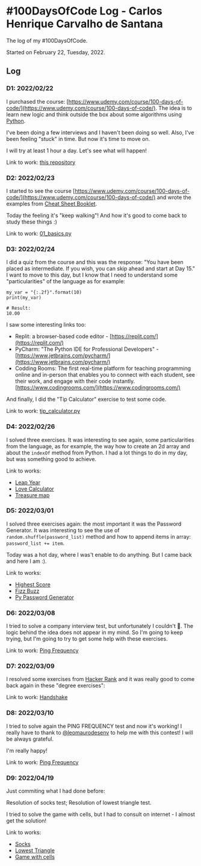 # #100DaysOfCode Log - Carlos Henrique Carvalho de Santana

The log of my #100DaysOfCode.

Started on February 22, Tuesday, 2022.

## Log

### D1: 2022/02/22

I purchased the course: [https://www.udemy.com/course/100-days-of-code/](https://www.udemy.com/course/100-days-of-code/). The idea is to learn new logic and think outside the box about some algorithms using [Python](https://www.python.org/doc/essays/blurb/).

I've been doing a few interviews and I haven't been doing so well. Also, I've been feeling "stuck" in time. But now it's time to move on.

I will try at least 1 hour a day. Let's see what will happen!

Link to work: [this repository](https://github.com/carlohcs/100-days-of-code-python-pro-bootcamp-for-2022)

### D2: 2022/02/23

I started to see the course [https://www.udemy.com/course/100-days-of-code/](https://www.udemy.com/course/100-days-of-code/) and wrote the examples from [Cheat Sheet Booklet](./assets/Python_Syntax_Cheat_Sheet_Booklet.pdf).

Today the feeling it's "keep walking"! And how it's good to come back to study these things :)

Link to work: [01_basics.py](./days/02/01_basics.py)

### D3: 2022/02/24

I did a quiz from the course and this was the response: "You have been placed as intermediate. If you wish, you can skip ahead and start at Day 15."
I want to move to this day, but I know that I need to understand some "particularities" of the language as for example:
```
my_var = "{:.2f}".format(10)
print(my_var)

# Result: 
10.00
```

I saw some interesting links too:
- Replit: a browser-based code editor - [https://replit.com/](https://replit.com/)
- PyCharm: "The Python IDE for Professional Developers" - [https://www.jetbrains.com/pycharm/](https://www.jetbrains.com/pycharm/)
- Codding Rooms: The first real-time platform for teaching programming online and in-person that enables you to connect with each student, see their work, and engage with their code instantly. [https://www.codingrooms.com/](https://www.codingrooms.com/)

And finally, I did the "Tip Calculator" exercise to test some code.

Link to work: [tip_calculator.py](./days/03/tip_calculator.py)

### D4: 2022/02/26

I solved three exercises.
It was interesting to see again, some particularities from the language, as for example, the way how to create an 2d array and about the `indexOf` method from Python.
I had a lot things to do in my day, but was something good to achieve.

Link to works:
  - [Leap Year](./days/04/01_leap_year.py)
  - [Love Calculator](./days/04/02_love_calculator.py)
  - [Treasure map](./days/04/03_treasure_map.py)

### D5: 2022/03/01

I solved three exercises again: the most important it was the Password Generator. It was interesting to see the use of `random.shuffle(password_list)` method and how to append items in array: `password_list += item`.

Today was a hot day, where I was't enable to do anything. But I came back and here I am :).

Link to works:
  - [Highest Score](./days/05/01_highest_score.py)
  - [Fizz Buzz](./days/05/02_fizz_buzz.py)
  - [Py Password Generator](./days/05/03_py_password_generator.py)

### D6: 2022/03/08

I tried to solve a company interview test, but unfortunately I couldn't 🙁.
The logic behind the idea does not appear in my mind.
So I'm going to keep trying, but I'm going to try to get some help with these exercises.

Link to work: [Ping Frequency](./days/06/01_ping_frequency.js)

### D7: 2022/03/09

I resolved some exercises from [Hacker Rank](https://www.hackerrank.com/) and it was really good to come back again in these "degree exercises":

Link to work: [Handshake](./days/07/01_triangle.js)

### D8: 2022/03/10

I tried to solve again the PING FREQUENCY test and now it's working!
I really have to thank to [@leomaurodesenv](https://github.com/leomaurodesenv) to help me with this contest! I will be always grateful.

I'm really happy!

Link to work: [Ping Frequency](./days/08/01_ping_frequency.js)

### D9: 2022/04/19

Just commiting what I had done before:

Resolution of socks test;
Resolution of lowest triangle test.

I tried to solve the game with cells, but I had to consult on internet - I almost get the solution!

Link to works: 
  - [Socks](./days/09/01_socks.js)
  - [Lowest Triangle](./days/07/01_triangle.js)
  - [Game with cells](./days/09/02_game_with_cells.js)